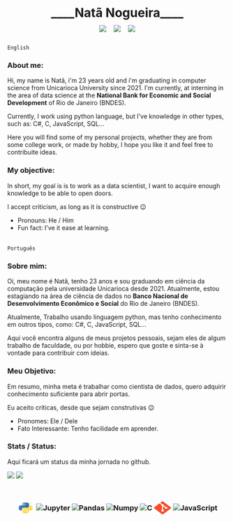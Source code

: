 ##
<h1 align="center"> ____Natã Nogueira____ 
  <div style="text-align:center; margin-bottom:10px;">
    <a href="mailto:natanogueirasktt@gmail.com" style="margin: 0 5px;"><img src="https://img.shields.io/badge/Gmail-D14836?style=for-the-badge&logo=gmail&logoColor=white" target="_blank"></a>  
    <a href="https://www.linkedin.com/in/natã-nogueira-227a01181/" style="margin: 0 5px;"><img src="https://img.shields.io/badge/-LinkedIn-%230077B5?style=for-the-badge&logo=linkedin&logoColor=white" target="_blank"></a> 
    <a href="https://www.instagram.com/nxt_ns?igshid=OGQ5ZDc2ODk2ZA%3D%3D&utm_source=qr" style="margin: 0 5px;"><img src="https://img.shields.io/badge/Instagram-%233f729b?style=for-the-badge&logo=Instagram" target="_blank"></a> 
  </div>
</h1> 

`English`

### About me:
Hi, my name is Natã, i'm 23 years old and i'm graduating in computer science from Unicarioca University since 2021. I'm currently, at interning in the area of data science at the __National Bank for Economic and Social Development__ of Rio de Janeiro (BNDES).

Currently, I work using python language, but I've knowledge in other types, such as: C#, C, JavaScript, SQL...

Here you will find some of my personal projects, whether they are from some college work, or made by hobby, I hope you like it and feel free to contribuite ideas.

### My objective:
In short, my goal is is to work as a data scientist, I want to acquire enough knowledge to be able to open doors.

I accept criticism, as long as it is constructive 😉

- Pronouns: He / Him
- Fun fact: I've it ease at learning.

##

`Português`

### Sobre mim:
Oi, meu nome é Natã, tenho 23 anos e sou graduando em ciência da computação pela universidade Unicarioca desde 2021. Atualmente, estou estagiando na àrea de ciência de dados no __Banco Nacional de Desenvolvimento Econômico e Social__ do Rio de Janeiro (BNDES).

Atualmente, Trabalho usando linguagem python, mas tenho conhecimento em outros tipos, como: C#, C, JavaScript, SQL...

Aqui você encontra alguns de meus projetos pessoais, sejam eles de algum trabalho de faculdade, ou por hobbie, espero que goste e sinta-se à vontade para contribuir com ideias.

### Meu Objetivo:
Em resumo, minha meta é trabalhar como cientista de dados, quero adquirir conhecimento suficiente para abrir portas. 

Eu aceito críticas, desde que sejam construtivas 😉

- Pronomes: Ele / Dele
- Fato Interessante: Tenho facilidade em aprender.

### Stats / Status:
Aqui ficará um status da minha jornada no github.
<div> 
  <img height = "180em" src = "https://github-readme-stats.vercel.app/api?username=NataNogueira&show_icons=true&theme=tokyonight"/>
  <img height = "180em" src = "https://github-readme-stats.vercel.app/api/top-langs/?username=NataNogueira&langs_count=2&theme=tokyonight"/>
</div>

##
<h3 align="center">
  <div style="display: inline_block"><br>
    <img align="center" alt="Python" height="30" width="40" src="https://raw.githubusercontent.com/devicons/devicon/master/icons/python/python-original.svg">
    <img align="center" alt="Jupyter" height="30" width="40" src="https://cdn.jsdelivr.net/gh/devicons/devicon/icons/jupyter/jupyter-original.svg">
    <img align="center" alt="Pandas" height="30" width="40" src="https://cdn.jsdelivr.net/gh/devicons/devicon/icons/pandas/pandas-original.svg">
    <img align="center" alt="Numpy" height="30" width="40" src="https://cdn.jsdelivr.net/gh/devicons/devicon/icons/numpy/numpy-original.svg">
    <img align="center" alt="C" height="30" width="40"src="https://cdn.jsdelivr.net/gh/devicons/devicon/icons/c/c-original.svg" />
    <img align="center" alt="Git" height="30" width="40" src="https://raw.githubusercontent.com/devicons/devicon/master/icons/git/git-original.svg">
    <img align="center" alt="JavaScript" height="30" width="40" src="https://cdn.jsdelivr.net/gh/devicons/devicon/icons/javascript/javascript-original.svg">
  </div>
</h3>

##
